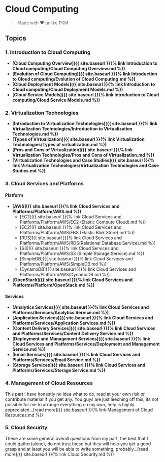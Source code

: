 # Cloud Computing
> Made with ♥️ unlike PKM

## Topics

### 1. Introduction to Cloud Computing

- **[Cloud Computing Overview]({{ site.baseurl }}{% link Introduction to Cloud computing/Cloud Computing Overview.md %})**
- **[Evolution of Cloud Computing]({{ site.baseurl }}{% link Introduction to Cloud computing/Evolution of Cloud Computing.md %})**
- **[Cloud Deployment Models]({{ site.baseurl }}{% link Introduction to Cloud computing/Cloud Deployment Models.md %})**
- **[Cloud Service Models]({{ site.baseurl }}{% link Introduction to Cloud computing/Cloud Service Models.md %})**

### 2. Virtualization Technologies

- **[Introduction to Virtualization Technologies]({{ site.baseurl }}{% link Virtualization Technologies/Introduction to Virtualization Technologies.md %})**
- **[Types of Virtualization]({{ site.baseurl }}{% link Virtualization Technologies/Types of virtualization.md %})**
- **[Pros and Cons of Virtualization]({{ site.baseurl }}{% link Virtualization Technologies/Pros and Cons of Virtualization.md %})**
- **[Virtualization Technologies and Case Studies]({{ site.baseurl }}{% link Virtualization Technologies/Virtualization Technologies and Case Studies.md %})**

### 3. Cloud Services and Platforms

#### Platform

- **[AWS]({{ site.baseurl }}{% link Cloud Services and Platforms/Platform/AWS.md %})**
    - [EC2]({{ site.baseurl }}{% link Cloud Services and Platforms/Platform/AWS/EC2 (Elastic Compute Cloud).md %})
    - [EC2]({{ site.baseurl }}{% link Cloud Services and Platforms/Platform/AWS/EBS (Elastic Blok Store).md %})
    - [RDS]({{ site.baseurl }}{% link Cloud Services and Platforms/Platform/AWS/RDS(Relational Database Service).md %})
    - [S3]({{ site.baseurl }}{% link Cloud Services and Platforms/Platform/AWS/S3 (Simple Storage Service).md %})
    - [SimpleDB]({{ site.baseurl }}{% link Cloud Services and Platforms/Platform/AWS/SimpleDB.md %})
    - [DynamoDB]({{ site.baseurl }}{% link Cloud Services and Platforms/Platform/AWS/DynamoDB.md %})
- **[OpenStack]({{ site.baseurl }}{% link Cloud Services and Platforms/Platform/OpenStack.md %})**

#### Services

- **[Analytics Services]({{ site.baseurl }}{% link Cloud Services and Platforms/Services/Analytics Service.md %})**
- **[Application Services]({{ site.baseurl }}{% link Cloud Services and Platforms/Services/Application Services.md %})**
- **[Content Delivery Services]({{ site.baseurl }}{% link Cloud Services and Platforms/Services/Content Delivery Service.md %})**
- **[Deployment and Management Services]({{ site.baseurl }}{% link Cloud Services and Platforms/Services/Deployment and Management Service.md %})**
- **[Email Services]({{ site.baseurl }}{% link Cloud Services and Platforms/Services/Email Service.md %})**
- **[Storage Services]({{ site.baseurl }}{% link Cloud Services and Platforms/Services/Storage Service.md %})**

### 4. Management of Cloud Resources

This part I have honestly no idea what to do, read at your own risk or contribute material if you get any. You guys are just leeching off this, its not possible for me to arrange everything on my own, help is highly appreciated...[read more]({{ site.baseurl }}{% link Management of Cloud Resources.md %})

### 5. Cloud Security

These are some general overall questions from my part, the best that I could gather(alone), do not trust these but they will help you get a good grasp and at least you will be able to write something, probably...[read more]({{ site.baseurl }}{% link Cloud Security.md %})
